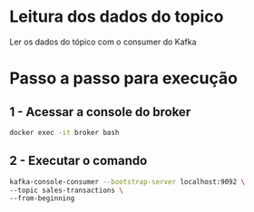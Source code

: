  # Leitura dos dados do topico

 Ler os dados do tópico com o consumer do Kafka

# Passo a passo para execução

## 1 - Acessar a console do broker

```bash
docker exec -it broker bash
```

## 2 - Executar o comando

 ```bash
kafka-console-consumer --bootstrap-server localhost:9092 \
 --topic sales-transactions \
 --from-beginning
```